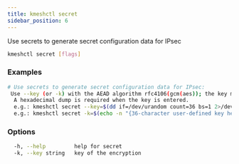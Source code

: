 ```yaml
---
title: kmeshctl secret
sidebar_position: 6
---
```


Use secrets to generate secret configuration data for IPsec

```bash
kmeshctl secret [flags]
```

### Examples

```bash
# Use secrets to generate secret configuration data for IPsec:
 Use --key (or -k) with the AEAD algorithm rfc4106(gcm(aes)); the key must be 36 characters long (32 for key and 4 for salt).
  A hexadecimal dump is required when the key is entered.
  e.g.: kmeshctl secret --key=$(dd if=/dev/urandom count=36 bs=1 2>/dev/null | xxd -p -c 64)
  e.g.: kmeshctl secret -k=$(echo -n "{36-character user-defined key here}" | xxd -p -c 64)
```

### Options

```bash
  -h, --help         help for secret
  -k, --key string   key of the encryption
```
